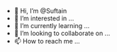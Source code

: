 - 👋 Hi, I’m @Suftain
- 👀 I’m interested in ...
- 🌱 I’m currently learning ...
- 💞️ I’m looking to collaborate on ...
- 📫 How to reach me ...

<!---
Suftain/Suftain is a ✨ special ✨ repository because its `README.md` (this file) appears on your GitHub profile.
You can click the Preview link to take a look at your changes.
--->
